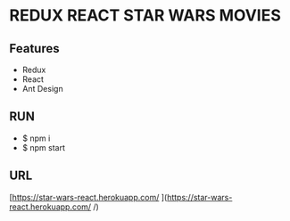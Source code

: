 # REDUX REACT STAR WARS MOVIES

## Features

- Redux
- React
- Ant Design


## RUN

- $ npm i
- $ npm start

## URL

[https://star-wars-react.herokuapp.com/ ](https://star-wars-react.herokuapp.com/ /)

